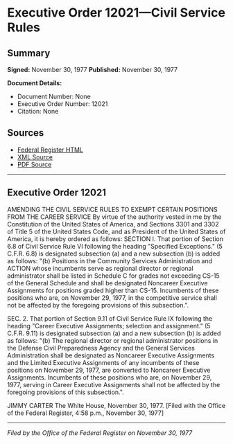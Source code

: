 # Executive Order 12021—Civil Service Rules

## Summary

**Signed:** November 30, 1977
**Published:** November 30, 1977

**Document Details:**
- Document Number: None
- Executive Order Number: 12021
- Citation: None

## Sources
- [Federal Register HTML](https://www.presidency.ucsb.edu/documents/executive-order-12021-civil-service-rules)
- [XML Source](None)
- [PDF Source](None)

---

## Executive Order 12021

AMENDING THE CIVIL SERVICE RULES TO EXEMPT CERTAIN POSITIONS FROM THE CAREER SERVICE
By virtue of the authority vested in me by the Constitution of the United States of America, and Sections 3301 and 3302 of Title 5 of the United States Code, and as President of the United States of America, it is hereby ordered as follows:
SECTION l. That portion of Section 6.8 of Civil Service Rule VI following the heading "Specified Exceptions." (5 C.F.R. 6.8) is designated subsection (a) and a new subsection (b) is added as follows:
"(b) Positions in the Community Services Administration and ACTION whose incumbents serve as regional director or regional administrator shall be listed in Schedule C for grades not exceeding CS-15 of the General Schedule and shall be designated Noncareer Executive Assignments for positions graded higher than CS-15. Incumbents of these positions who are, on November 29, 1977, in the competitive service shall not be affected by the foregoing provisions of this subsection.".

SEC. 2. That portion of Section 9.11 of Civil Service Rule IX following the heading "Career Executive Assignments; selection and assignment." (5 C.F.R. 9.11) is designated subsection (a) and a new subsection (b) is added as follows:
"(b) The regional director or regional administrator positions in the Defense Civil Preparedness Agency and the General Services Administration shall be designated as Noncareer Executive Assignments and the Limited Executive Assignments of any incumbents of these positions on November 29, 1977, are converted to Noncareer Executive Assignments. Incumbents of these positions who are, on November 29, 1977, serving in Career Executive Assignments shall not be affected by the foregoing provisions of this subsection.".

JIMMY CARTER
The White House,
November 30, 1977.
[Filed with the Office of the Federal Register, 4:58 p.m., November 30, 1977]

---

*Filed by the Office of the Federal Register on November 30, 1977*
